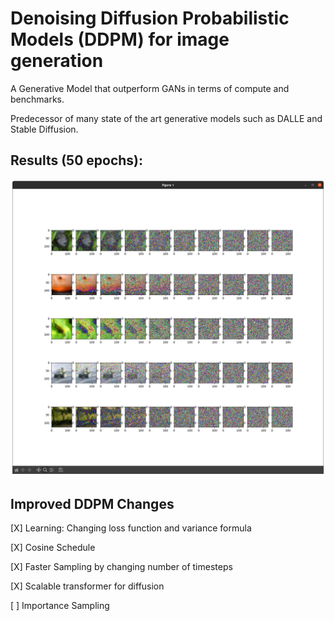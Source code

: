 # Denoising Diffusion Probabilistic Models (DDPM) for image generation

A Generative Model that outperform GANs in terms of compute and benchmarks.

Predecessor of many state of the art generative models such as DALLE and Stable Diffusion.


## Results (50 epochs):


![alt text](https://github.com/YHL04/ddpm/blob/main/images/diffusionprocess.png)



## Improved DDPM Changes

[X] Learning: Changing loss function and variance formula

[X] Cosine Schedule

[X] Faster Sampling by changing number of timesteps

[X] Scalable transformer for diffusion

[ ] Importance Sampling



